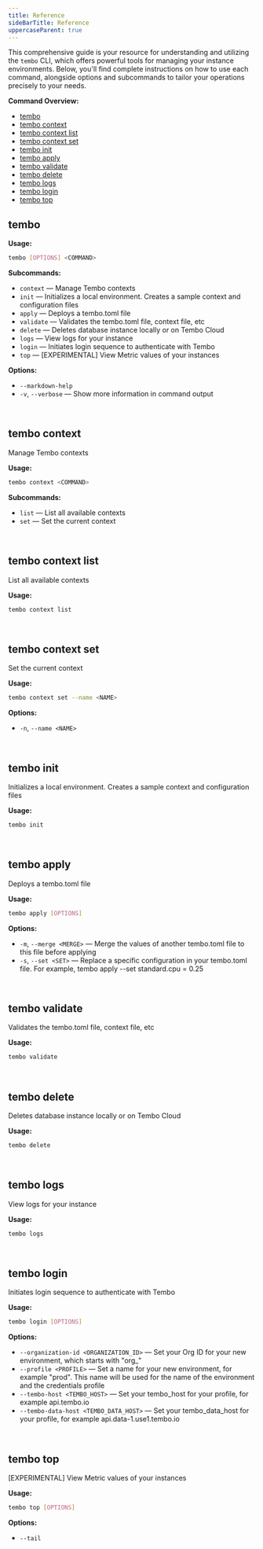 ```yaml
---
title: Reference
sideBarTitle: Reference
uppercaseParent: true
---
```

This comprehensive guide is your resource for understanding and utilizing the `tembo` CLI, which offers powerful tools for managing your instance environments. Below, you'll find complete instructions on how to use each command, alongside options and subcommands to tailor your operations precisely to your needs.

**Command Overview:**

* [tembo](#tembo)
* [tembo context](#tembo-context)
* [tembo context list](#tembo-context-list)
* [tembo context set](#tembo-context-set)
* [tembo init](#tembo-init)
* [tembo apply](#tembo-apply)
* [tembo validate](#tembo-validate)
* [tembo delete](#tembo-delete)
* [tembo logs](#tembo-logs)
* [tembo login](#tembo-login)
* [tembo top](#tembo-top)

## tembo

**Usage:**
 ```bash
tembo [OPTIONS] <COMMAND>
```

**Subcommands:**

* `context` — Manage Tembo contexts
* `init` — Initializes a local environment. Creates a sample context and configuration files
* `apply` — Deploys a tembo.toml file
* `validate` — Validates the tembo.toml file, context file, etc
* `delete` — Deletes database instance locally or on Tembo Cloud
* `logs` — View logs for your instance
* `login` — Initiates login sequence to authenticate with Tembo
* `top` — [EXPERIMENTAL] View Metric values of your instances

**Options:**

* `--markdown-help`
* `-v`, `--verbose` — Show more information in command output

<br />

## tembo context

Manage Tembo contexts

**Usage:**
 ```bash
tembo context <COMMAND>
```

**Subcommands:**

* `list` — List all available contexts
* `set` — Set the current context

<br />

## tembo context list

List all available contexts

**Usage:**
 ```bash
tembo context list
```

<br />

## tembo context set

Set the current context

**Usage:**
 ```bash
tembo context set --name <NAME>
```

**Options:**

* `-n`, `--name <NAME>`

<br />

## tembo init

Initializes a local environment. Creates a sample context and configuration files

**Usage:**
 ```bash
tembo init
```

<br />

## tembo apply

Deploys a tembo.toml file

**Usage:**
 ```bash
tembo apply [OPTIONS]
```

**Options:**

* `-m`, `--merge <MERGE>` — Merge the values of another tembo.toml file to this file before applying
* `-s`, `--set <SET>` — Replace a specific configuration in your tembo.toml file. For example, tembo apply --set standard.cpu = 0.25

<br />

## tembo validate

Validates the tembo.toml file, context file, etc

**Usage:**
 ```bash
tembo validate
```

<br />

## tembo delete

Deletes database instance locally or on Tembo Cloud

**Usage:**
 ```bash
tembo delete
```

<br />

## tembo logs

View logs for your instance

**Usage:**
 ```bash
tembo logs
```

<br />

## tembo login

Initiates login sequence to authenticate with Tembo

**Usage:**
 ```bash
tembo login [OPTIONS]
```

**Options:**

* `--organization-id <ORGANIZATION_ID>` — Set your Org ID for your new environment, which starts with "org_"
* `--profile <PROFILE>` — Set a name for your new environment, for example "prod". This name will be used for the name of the environment and the credentials profile
* `--tembo-host <TEMBO_HOST>` — Set your tembo_host for your profile, for example api.tembo.io
* `--tembo-data-host <TEMBO_DATA_HOST>` — Set your tembo_data_host for your profile, for example api.data-1.use1.tembo.io

<br />

## tembo top

[EXPERIMENTAL] View Metric values of your instances

**Usage:**
 ```bash
tembo top [OPTIONS]
```

**Options:**

* `--tail`

<br />


